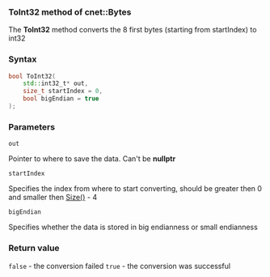 ### ToInt32 method of cnet::Bytes

The **ToInt32** method converts the 8 first bytes (starting from startIndex) to int32

### Syntax
```C++
bool ToInt32(
    std::int32_t* out,
    size_t startIndex = 0, 
    bool bigEndian = true
);
```

### Parameters
`out` 

Pointer to where to save the data. Can't be **nullptr** 

`startIndex` 

Specifies the index from where to start converting, should be greater then 0 and smaller then [Size()](size.md) - 4

`bigEndian`

Specifies whether the data is stored in big endianness or small endianness

### Return value
`false` - the conversion failed
`true` - the conversion was successful